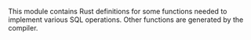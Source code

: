 This module contains Rust definitions for some functions needed to
implement various SQL operations.  Other functions are generated
by the compiler.
